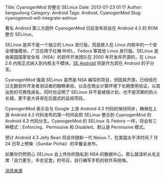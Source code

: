Title: CyanogenMod 将整合 SELinux 
Date: 2013-07-23 01:17
Author: liangsuilong
Category: Android
Tags: Android, CyanogenMod
Slug: cyanogemod-will-integrate-selinux

著名 Android 第三方固件 CyanogenMod 日前宣布将会在 Android 4.3 的 ROM
整合 SELinux。

SELinux 是并不是一个独立的 Linux 发行版，而是嵌入在 Linux
内核中的一个安全增强模块，广泛应用于红帽 RHEL，Fedora 等其他 Linux
发行版。SELinux 是由美国国家安全局（NSA）的软件开发团队在 2000
年开发并开源的，在 Linux 2.6 内核正式纳入到内核主干模块。[SE
Android](http://linuxtoy.org/archives/se-android.html) 则是作为其在
Android 的子分支。

CyanogenMod 强调 SELinux 虽然是 NSA
编写的项目，但因其开源，已经经历过无数软件开发者测试者的眼睛审阅，以及在商业计算环境下长期使用验证，以其出色的可靠性闻名，同时也证明了
SELinux
并不是棱镜计划，也不是天朝的防火长城，更不是大哥哥在后面式的监视项目。

CyanogenMod 表示会与 Google 上游 Android 4.3 代码的保持同步，确保在上游
Android 4.3 代码发布的第一时间会把 SELinux 整合到 CyanogenMod 的 Android
4.3 代码分支。CyanogenMod 的 SELinux 与 Fedora
一样，将会有三种模式：Enforcing、Permissive 和 Disabled，默认是
Permissive 模式。

预计 Android 4.3 Jelly Bean 将会伴随新一代 Nexus 7，在美国太平洋时间 7
月 24 日早上劈柴（Sundar Pichai）的早餐会发布。

如果你仍然担心 SELinux 会上传你的隐私到 NSA
的数据中心，那么就请听从毛主席「自力更生，丰衣足食」的号召，自行编写手机的软件系统咯。

[消息来源](http://www.cyanogenmod.org/blog/this-week-in-cm-july-19-13)

 
